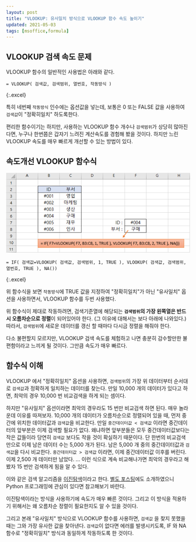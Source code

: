 ```yaml
---
layout: post
title: "VLOOKUP: 유사일치 방식으로 VLOOKUP 함수 속도 높이기"
updated: 2021-05-03
tags: [msoffice,formula]
---
```


## VLOOKUP 검색 속도 문제

VLOOKUP 함수의 일반적인 사용법은 아래와 같다.

```excel
= VLOOKUP( 검색값, 검색범위, 열번호, 작동방식 )
```
{:.excel}

특히 네번째 `작동방식` 인수에는 옵션값을 넣는데, 보통은 0 또는 FALSE 값을 사용하여 `검색값`이 "정확히일치" 하도록한다.

편리한 함수이기는 하지만, 사용하는 VLOOKUP 함수 개수나 `검색범위`가 상당히 많아진다면, 누구나 한번쯤은 갑자기 느려진 계산속도를 경험해 봤을 것이다. 하지만 느린 VLOOKUP 속도를 매우 빠르게 개선할 수 있는 방법이 있다.

## 속도개선 VLOOKUP 함수식

![그림00](/img/msoffice/formula/formula-0000.png)

```excel
= IF( 검색값=VLOOKUP( 검색값, 검색범위, 1, TRUE ), VLOOKUP( 검색값, 검색범위, 열번호, TRUE ), NA())
```
{:.excel}

위 함수식을 보면 `작동방식`에 TRUE 값을 지정하여 "정확히일치"가 아닌 "유사일치" 옵션을 사용하면서, VLOOKUP 함수를 두번 사용했다.

위 함수식이 제대로 작동하려면, 검색기준열에 해당되는 **`검색범위`의 가장 왼쪽열은 반드시 오름차순으로 정렬**이 되어있어야 한다. (그 이유에 대해서는 보다 아래에 나와있다.) 따라서, `검색범위`에 새로운 데이터를 갱신 할 때마다 다시금 정렬을 해줘야 한다.

다소 불편할지 모르지만, VLOOKUP 검색 속도를 체험하고 나면 충분히 감수할만한 불편함이라고 느끼게 될 것이다. 그만큼 속도가 매우 빠르다.

## 함수식 이해

VLOOKUP 에서 "정확히일치" 옵션을 사용하면, `검색범위`의 가장 위 데이터부터 순서대로 `검색값`과 정확하게 일치하는 데이터를 찾는다. 만일 10,000 개의 데이터가 있다고 하면, 최악의 경우 10,000 번 비교검색을 하게 되는 셈이다.

하지만 "유사일치" 옵션이라면 최악의 경우라도 15 번만 비교검색 하면 된다. 매우 놀라운데 이유를 따져보자. 10,000 개의 데이터가 오름차순으로 정렬되어 있을 때, 먼저 중간에 위치한 데이터값과 `검색값`을 비교한다. 만일 `중간데이터값 < 검색값` 이라면 중간데이터의 앞부분은 이제 검색할 필요가 없다. 왜냐하면 앞부분들은 모두 중간데이터값보다는 작은 값들이라 당연히 `검색값` 보다도 작을 것이 확실하기 때문이다. 단 한번의 비교검색 만으로 이제 남은 데이터 수는 5,000 개가 된다. 남은 5,000 개 중의 중간데이터값과 `검색값`을 다시 비교한다. `중간데이터값 > 검색값` 이라면, 이제 중간데이터값 이후를 버린다. 이제 2,500 개 데이터만 남았다. ... 이런 식으로 계속 비교해나가면 최악의 경우라고 해봤자 15 번만 검색하게 됨을 알 수 있다.

이와 같은 검색 알고리즘을 [이진탐색](https://namu.wiki/w/%EC%9D%B4%EC%A7%84%20%ED%83%90%EC%83%89)이라고 한다. [별도 포스팅](/post/binary-search)에도 소개하였으니 Python 프로그래밍에 관심이 있다면 참고해보기 바란다.

이진탐색이라는 방식을 사용하기에 속도가 매우 빠른 것이다. 그리고 이 방식을 적용하기 위해서는 왜 오름차순 정렬이 필요한지도 알 수 있을 것이다.

그리고 본래 "유사일치" 방식으로 VLOOKUP 함수를 사용하면, `검색값` 을 찾지 못했을 때는 그와 가장 유사한 값을 찾아낸다. `검색값`이 없다면 에러를 발생시키도록, IF 와 NA 함수로 "정확히일치" 방식과 동일하게 작동하도록 한 것이다.